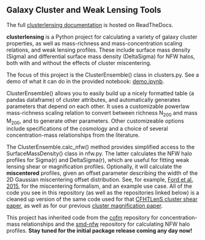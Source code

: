 ## Galaxy Cluster and Weak Lensing Tools

The full
[clusterlensing documentation](http://clusterlensing.readthedocs.org/)
is hosted on ReadTheDocs.

**clusterlensing** is a Python project for calculating a variety of galaxy cluster
properties, as well as mass-richness and mass-concentration scaling
relations, and weak lensing profiles. These include surface mass
density (Sigma) and differential surface mass density (DeltaSigma) for
NFW halos, both with and without the effects of cluster miscentering.

The focus of this project is the ClusterEnsemble()
class in clusters.py. See a demo of what it can do in the provided
notebook: [demo.ipynb](https://github.com/jesford/wl-profile/blob/master/demo.ipynb).

ClusterEnsemble() allows you to easily build up a nicely
formatted table (a pandas dataframe) of cluster attributes, and
automatically generates parameters that depend on each other. It uses
a customizable powerlaw mass-richness scaling relation to convert
between richness N<sub>200</sub> and mass M<sub>200</sub>, and to
generate other parameters. Other customizeable options include
specifications of the cosmology and a choice of several
concentration-mass relationships from the literature.

The ClusterEnsemble.calc_nfw() method provides simplified access to the
SurfaceMassDensity() class in nfw.py. The latter calculates the NFW halo
profiles for Sigma(r) and DeltaSigma(r), which are useful for fitting
weak lensing shear or magnification profiles. Optionally, it will
calculate the **miscentered** profiles, given an offset parameter
describing the width of the 2D Gaussian miscentering offset
distribution. See, for example, 
[Ford et al. 2015](http://arxiv.org/abs/1409.3571), for the
miscentering formalism, and an example use case. All of the code you
see in this repository (as well as the repositories linked below) is a
cleaned up version of the same code used for that
[CFHTLenS cluster shear paper](http://arxiv.org/abs/1409.3571), as
well as for our previous [cluster magnification paper](http://arxiv.org/abs/1310.2295).

This project has inherited code from the
[cofm](https://github.com/jesford/cofm) repository for
concentration-mass relationships and the
[smd-nfw](https://github.com/jesford/smd-nfw) repository for
calculating NFW halo profiles. **Stay tuned for the initial package
release coming any day now!**
